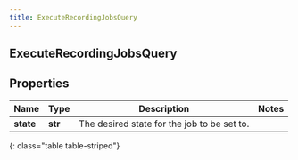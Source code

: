 ```yaml
---
title: ExecuteRecordingJobsQuery
---
```

## ExecuteRecordingJobsQuery

## Properties

|Name | Type | Description | Notes|
|------------ | ------------- | ------------- | -------------|
| **state** | **str** | The desired state for the job to be set to. | |
{: class="table table-striped"}


